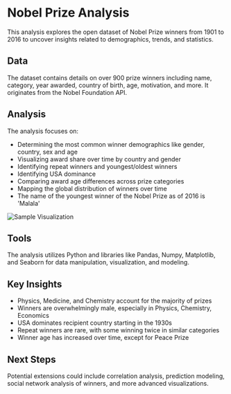 # Nobel Prize Analysis 

This analysis explores the open dataset of Nobel Prize winners from 1901 to 2016 to uncover insights related to demographics, trends, and statistics.

## Data

The dataset contains details on over 900 prize winners including name, category, year awarded, country of birth, age, motivation, and more. It originates from the Nobel Foundation API.

## Analysis

The analysis focuses on:

- Determining the most common winner demographics like gender, country, sex and age
- Visualizing award share over time by country and gender
- Identifying repeat winners and youngest/oldest winners
- Identifying USA dominance 
- Comparing award age differences across prize categories
- Mapping the global distribution of winners over time
- The name of the youngest winner of the Nobel Prize as of 2016 is 'Malala'

![Sample Visualization](sample_visualization.png)

## Tools 

The analysis utilizes Python and libraries like Pandas, Numpy, Matplotlib, and Seaborn for data manipulation, visualization, and modeling.

## Key Insights

- Physics, Medicine, and Chemistry account for the majority of prizes
- Winners are overwhelmingly male, especially in Physics, Chemistry, Economics
- USA dominates recipient country starting in the 1930s
- Repeat winners are rare, with some winning twice in similar categories 
- Winner age has increased over time, except for Peace Prize

## Next Steps

Potential extensions could include correlation analysis, prediction modeling, social network analysis of winners, and more advanced visualizations.


